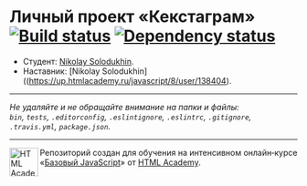 # Личный проект «Кекстаграм» [![Build status][travis-image]][travis-url] [![Dependency status][dependency-image]][dependency-url]

* Студент: [Nikolay Solodukhin](https://up.htmlacademy.ru/javascript/8/user/138404).
* Наставник: [Nikolay Solodukhin]((https://up.htmlacademy.ru/javascript/8/user/138404).

---

_Не удаляйте и не обращайте внимание на папки и файлы:_<br>
_`bin`, `tests`, `.editorconfig`, `.eslintignore`, `.eslintrc`, `.gitignore`, `.travis.yml`, `package.json`._

---

<a href="https://htmlacademy.ru/intensive/javascript"><img align="left" width="50" height="50" title="HTML Academy" src="https://up.htmlacademy.ru/static/img/intensive/javascript/logo-for-github.svg"></a>

Репозиторий создан для обучения на интенсивном онлайн‑курсе «[Базовый JavaScript](https://htmlacademy.ru/intensive/javascript)» от [HTML Academy](https://htmlacademy.ru).

[travis-image]: https://travis-ci.org/htmlacademy-javascript/138404-kekstagram.svg?branch=master
[travis-url]: https://travis-ci.org/htmlacademy-javascript/138404-kekstagram
[dependency-image]: https://david-dm.org/htmlacademy-javascript/138404-kekstagram.svg?style=flat-square
[dependency-url]: https://david-dm.org/htmlacademy-javascript/138404-kekstagram

